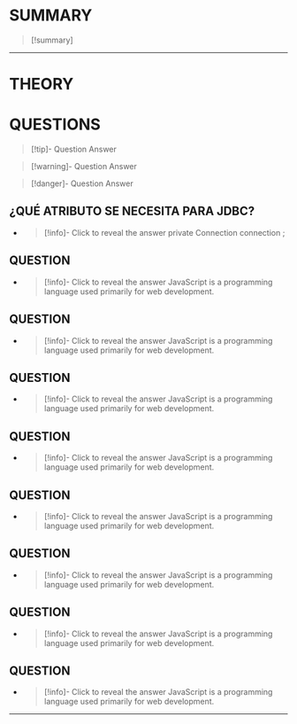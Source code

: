 # SUMMARY
> [!summary]
> 
- - - 

# THEORY


# QUESTIONS
> [!tip]- Question
> Answer

> [!warning]- Question
> Answer

> [!danger]- Question
> Answer
## ¿QUÉ ATRIBUTO SE NECESITA PARA JDBC?
  - > [!info]- Click to reveal the answer
	private Connection connection ;
## QUESTION
  - > [!info]- Click to reveal the answer
    JavaScript is a programming language used primarily for web development.
## QUESTION
  - > [!info]- Click to reveal the answer
    JavaScript is a programming language used primarily for web development.
## QUESTION
  - > [!info]- Click to reveal the answer
    JavaScript is a programming language used primarily for web development.
## QUESTION
  - > [!info]- Click to reveal the answer
    JavaScript is a programming language used primarily for web development.
## QUESTION
  - > [!info]- Click to reveal the answer
    JavaScript is a programming language used primarily for web development.
## QUESTION
  - > [!info]- Click to reveal the answer
    JavaScript is a programming language used primarily for web development.
## QUESTION
  - > [!info]- Click to reveal the answer
    JavaScript is a programming language used primarily for web development.
## QUESTION
  - > [!info]- Click to reveal the answer
    JavaScript is a programming language used primarily for web development.

- - - 
